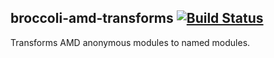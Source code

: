 ## broccoli-amd-transforms  [![Build Status](https://travis-ci.org/abuiles/broccoli-amd-transforms.png?branch=master)](https://travis-ci.org/abuiles/broccoli-amd-transforms)

Transforms AMD anonymous modules to named modules.
